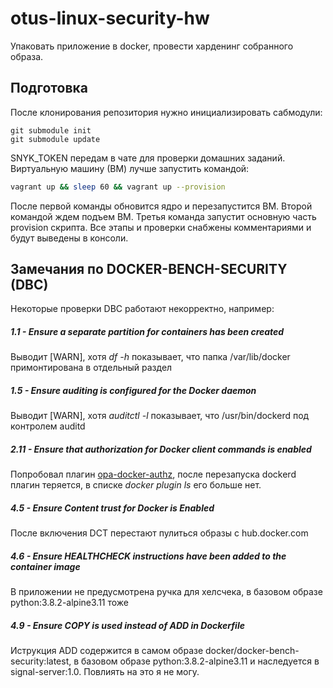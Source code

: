 # otus-linux-security-hw
Упаковать приложение в docker, провести харденинг собранного образа.

## Подготовка
После клонирования репозитория нужно инициализировать сабмодули:
```shell script
git submodule init
git submodule update
```
SNYK_TOKEN передам в чате для проверки домашних заданий.
Виртуальную машину (ВМ) лучше запустить командой:
```bash
vagrant up && sleep 60 && vagrant up --provision
```
После первой команды обновится ядро и перезапустится ВМ.
Второй командой ждем подъем ВМ.
Третья команда запустит основную часть provision скрипта.
Все этапы и проверки снабжены комментариями и будут выведены в консоли.

## Замечания по DOCKER-BENCH-SECURITY (DBC)
Некоторые проверки DBC работают некорректно, например:
##### 1.1 - Ensure a separate partition for containers has been created
Выводит [WARN], хотя *df -h* показывает, что папка /var/lib/docker примонтирована в отдельный раздел  
##### 1.5 - Ensure auditing is configured for the Docker daemon
Выводит [WARN], хотя *auditctl -l* показывает, что /usr/bin/dockerd под контролем auditd
##### 2.11 - Ensure that authorization for Docker client commands is enabled
Попробовал плагин [opa-docker-authz](https://github.com/open-policy-agent/opa-docker-authz), после перезапуска dockerd плагин теряется, в списке *docker plugin ls* его больше нет.
##### 4.5 - Ensure Content trust for Docker is Enabled
После включения DCT перестают пулиться образы с hub.docker.com
##### 4.6 - Ensure HEALTHCHECK instructions have been added to the container image
В приложении не предусмотрена ручка для хелсчека, в базовом образе python:3.8.2-alpine3.11 тоже
##### 4.9  - Ensure COPY is used instead of ADD in Dockerfile
Иструкция ADD содержится в самом образе docker/docker-bench-security:latest, в базовом образе python:3.8.2-alpine3.11 и наследуется в signal-server:1.0. Повлиять на это я не могу.